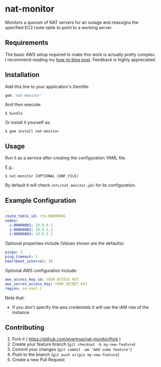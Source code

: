 # nat-monitor

Monitors a quorum of NAT servers for an outage and reassigns the specified EC2 route table to point to a working server.

## Requirements

The basic AWS setup required to make this work is actually pretty complex. I recommend reading my [how-to blog post](http://evertrue.github.io/blog/2015/07/06/the-right-way-to-set-up-nat-in-ec2/). Feedback is highly appreciated.

## Installation

Add this line to your application's Gemfile:

```ruby
gem 'nat-monitor'
```

And then execute:

    $ bundle

Or install it yourself as:

    $ gem install nat-monitor

## Usage

Run it as a service after creating the configuration YAML file.

E.g.:

    $ nat-monitor [OPTIONAL CONF_FILE]

By default it will check `/etc/nat_monitor.yml` for its configuration.

## Example Configuration

```yaml
---
route_table_id: rtb-00000001
nodes:
  i-00000001: 10.0.0.1
  i-00000002: 10.0.1.1
  i-00000003: 10.0.2.1
```

Optional properties include (Values shown are the defaults):
```yaml
pings: 3
ping_timeout: 1
heartbeat_interval: 10
```

Optional AWS configuration include:
```yaml
aws_access_key_id: YOUR ACCESS KEY
aws_secret_access_key: YOUR SECRET KEY
region: us-east-1
```
Note that:
  - If you don't specify the aws credentials it will use the IAM role of the instance

## Contributing

1. Fork it ( https://github.com/evertrue/nat-monitor/fork )
2. Create your feature branch (`git checkout -b my-new-feature`)
3. Commit your changes (`git commit -am 'Add some feature'`)
4. Push to the branch (`git push origin my-new-feature`)
5. Create a new Pull Request
